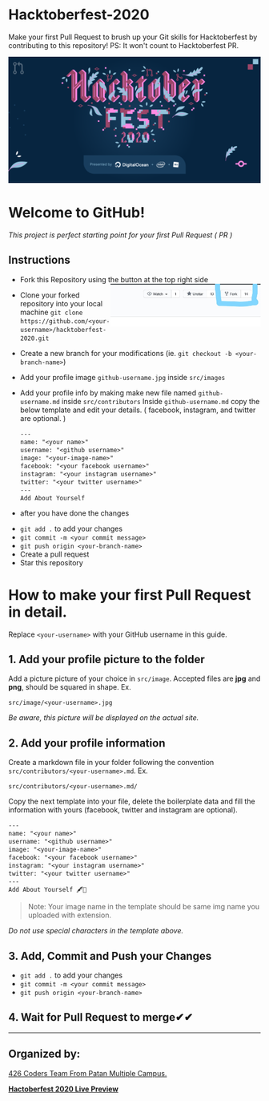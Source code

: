 # Hacktoberfest-2020

Make your first Pull Request to brush up your Git skills for Hacktoberfest by contributing to this repository! PS: It won't count to Hacktoberfest PR.

![Hacktoberfest 2020](https://github.com/426-Coders/hacktoberfest-2020/blob/master/images/hacktoberfest2020.png)

# Welcome to GitHub!

_This project is perfect starting point for your first Pull Request ( PR )_

## Instructions

- Fork this Repository using the button at the top right side <img align="right" width="300" src="https://github.com/426-Coders/hacktoberfest-2020/blob/master/images/fork.jpg" alt="fork this repository" />

- Clone your forked repository into your local machine `git clone https://github.com/<your-username>/hacktoberfest-2020.git`
- Create a new branch for your modifications (ie. `git checkout -b <your-branch-name>`)
- Add your profile image `github-username.jpg` inside `src/images`
- Add your profile info by making make new file named `github-username.md` inside `src/contributors`
  Inside `github-username.md` copy the below template and edit your details. ( facebook, instagram, and twitter are optional. )
  ```
  ---
  name: "<your name>"
  username: "<github username>"
  image: "<your-image-name>"
  facebook: "<your facebook username>"
  instagram: "<your instagram username>"
  twitter: "<your twitter username>"
  ---
  Add About Yourself
  ```

* after you have done the changes

- `git add .` to add your changes
- `git commit -m <your commit message>`
- `git push origin <your-branch-name>`
- Create a pull request
- Star this repository

# How to make your first Pull Request in detail.

Replace `<your-username>` with your GitHub username in this guide.

## 1. Add your profile picture to the folder

Add a picture picture of your choice in `src/image`. Accepted files are **jpg** and **png**, should be squared in shape. Ex.

```
src/image/<your-username>.jpg
```

_Be aware, this picture will be displayed on the actual site._

## 2. Add your profile information

Create a markdown file in your folder following the convention `src/contributors/<your-username>.md`. Ex.

```
src/contributors/<your-username>.md/
```

Copy the next template into your file, delete the boilerplate data and fill the information with yours (facebook, twitter and instagram are optional).

```
---
name: "<your name>"
username: "<github username>"
image: "<your-image-name>"
facebook: "<your facebook username>"
instagram: "<your instagram username>"
twitter: "<your twitter username>"
---
Add About Yourself 🖋📜

```

> Note: Your image name in the template should be same img name you uploaded with extension.

_Do not use special characters in the template above._

## 3. Add, Commit and Push your Changes

- `git add .` to add your changes
- `git commit -m <your commit message>`
- `git push origin <your-branch-name>`

## 4. Wait for Pull Request to merge✔✔

---

## Organized by:

[426 Coders Team From Patan Multiple Campus.](https://github.com/426-Coders)

**[Hactoberfest 2020 Live Preview ](https://426codershacktoberfest2020.netlify.app/)**
